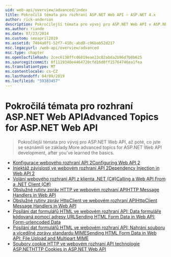 ```yaml
---
uid: web-api/overview/advanced/index
title: Pokročilá témata pro rozhraní ASP.NET Web API – ASP.NET 4.x
author: rick-anderson
description: Pokročilejší témata pro vývoj pro ASP.NET Web API v ASP.NET 4.x, poté, co jste se naučili základy.
ms.author: riande
ms.date: 07/23/2014
ms.custom: seoapril2019
ms.assetid: 7404a0f1-52f7-410c-abd0-c96bab52d217
msc.legacyurl: /web-api/overview/advanced
msc.type: chapter
ms.openlocfilehash: 2cec6138ffcd6019eae23c82abda2b96d7b0b625
ms.sourcegitcommit: 0f1119340e4464720cfd16d0ff15764746ea1fea
ms.translationtype: MT
ms.contentlocale: cs-CZ
ms.lasthandoff: 04/09/2019
ms.locfileid: "59383457"
---
```

# <a name="advanced-topics-for-aspnet-web-api"></a><span data-ttu-id="2c3bd-103">Pokročilá témata pro rozhraní ASP.NET Web API</span><span class="sxs-lookup"><span data-stu-id="2c3bd-103">Advanced Topics for ASP.NET Web API</span></span>

> <span data-ttu-id="2c3bd-104">Pokročilejší témata pro vývoj pro ASP.NET Web API, až poté, co jste se seznámili se základy.</span><span class="sxs-lookup"><span data-stu-id="2c3bd-104">More advanced topics for ASP.NET Web API development, after you've learned the basics.</span></span>


- [<span data-ttu-id="2c3bd-105">Konfigurace webového rozhraní API 2</span><span class="sxs-lookup"><span data-stu-id="2c3bd-105">Configuring Web API 2</span></span>](configuring-aspnet-web-api.md)
- [<span data-ttu-id="2c3bd-106">Injektáž závislostí ve webovém rozhraní API 2</span><span class="sxs-lookup"><span data-stu-id="2c3bd-106">Dependency Injection in Web API 2</span></span>](dependency-injection.md)
- [<span data-ttu-id="2c3bd-107">Volání webového rozhraní API z klienta .NET (C#)</span><span class="sxs-lookup"><span data-stu-id="2c3bd-107">Calling a Web API From a .NET Client (C#)</span></span>](calling-a-web-api-from-a-net-client.md)
- [<span data-ttu-id="2c3bd-108">Obslužné rutiny zpráv HTTP ve webovém rozhraní API</span><span class="sxs-lookup"><span data-stu-id="2c3bd-108">HTTP Message Handlers in Web API</span></span>](http-message-handlers.md)
- [<span data-ttu-id="2c3bd-109">Obslužné rutiny zpráv HttpClient ve webovém rozhraní API</span><span class="sxs-lookup"><span data-stu-id="2c3bd-109">HttpClient Message Handlers in Web API</span></span>](httpclient-message-handlers.md)
- [<span data-ttu-id="2c3bd-110">Posílání dat formulářů HTML ve webovém rozhraní API: Data formuláře kódovaná pomocí adresy URL</span><span class="sxs-lookup"><span data-stu-id="2c3bd-110">Sending HTML Form Data in Web API: Form-urlencoded Data</span></span>](sending-html-form-data-part-1.md)
- [<span data-ttu-id="2c3bd-111">Posílání dat formulářů HTML ve webovém rozhraní API: Nahrání souboru a vícedílné zprávy standardu MIME</span><span class="sxs-lookup"><span data-stu-id="2c3bd-111">Sending HTML Form Data in Web API: File Upload and Multipart MIME</span></span>](sending-html-form-data-part-2.md)
- [<span data-ttu-id="2c3bd-112">Soubory cookie HTTP ve webovém rozhraní API technologie ASP.NET</span><span class="sxs-lookup"><span data-stu-id="2c3bd-112">HTTP Cookies in ASP.NET Web API</span></span>](http-cookies.md)

